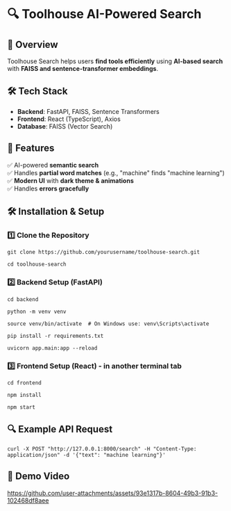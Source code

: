 # 🔍 Toolhouse AI-Powered Search

## 🚀 Overview
Toolhouse Search helps users **find tools efficiently** using **AI-based search** with **FAISS and sentence-transformer embeddings**.

## 🛠 Tech Stack
- **Backend**: FastAPI, FAISS, Sentence Transformers  
- **Frontend**: React (TypeScript), Axios  
- **Database**: FAISS (Vector Search)

## 📌 Features
✅ AI-powered **semantic search**  
✅ Handles **partial word matches** (e.g., "machine" finds "machine learning")  
✅ **Modern UI** with **dark theme & animations**  
✅ Handles **errors gracefully**  

## 🛠 Installation & Setup

### **1️⃣ Clone the Repository**
```
git clone https://github.com/yourusername/toolhouse-search.git
```

```
cd toolhouse-search
```


### **2️⃣ Backend Setup (FastAPI)**

```
cd backend
```
```
python -m venv venv
```
```
source venv/bin/activate  # On Windows use: venv\Scripts\activate
```
```
pip install -r requirements.txt
```
```
uvicorn app.main:app --reload
```

### **3️⃣ Frontend Setup (React)** - in another terminal tab

```
cd frontend
```
```
npm install
```
```
npm start
```

## 🔍 Example API Request
```
curl -X POST "http://127.0.0.1:8000/search" -H "Content-Type: application/json" -d '{"text": "machine learning"}'
```

## 🎥 Demo Video




https://github.com/user-attachments/assets/93e1317b-8604-49b3-91b3-102468df8aee

